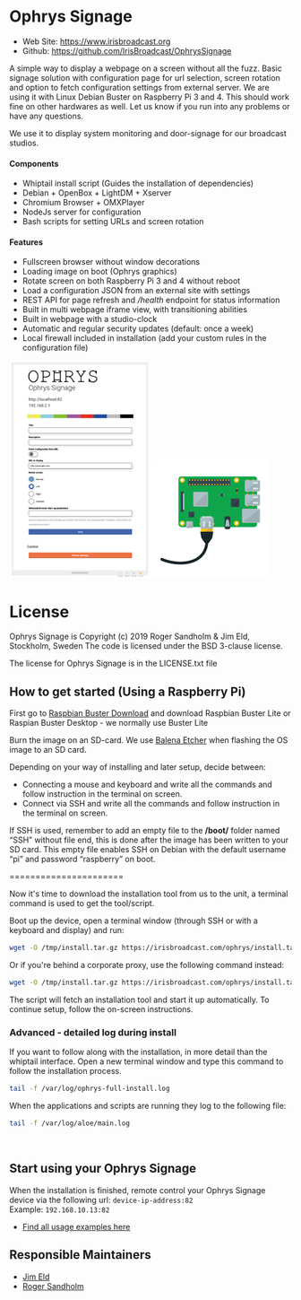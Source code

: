 Ophrys Signage
=========================================================

* Web Site: https://www.irisbroadcast.org
* Github: https://github.com/IrisBroadcast/OphrysSignage

A simple way to display a webpage on a screen without all the fuzz.
Basic signage solution with configuration page for url selection,
screen rotation and option to fetch configuration settings from
external server. We are using it with Linux Debian Buster on
Raspberry Pi 3 and 4. This should work fine on other hardwares
as well. Let us know if you run into any problems or have any questions.

We use it to display system monitoring and door-signage for our broadcast studios.

#### Components
- Whiptail install script (Guides the installation of dependencies)
- Debian + OpenBox + LightDM + Xserver
- Chromium Browser + OMXPlayer
- NodeJs server for configuration
- Bash scripts for setting URLs and screen rotation

#### Features
- Fullscreen browser without window decorations
- Loading image on boot (Ophrys graphics)
- Rotate screen on both Raspberry Pi 3 and 4 without reboot
- Load a configuration JSON from an external site with settings
- REST API for page refresh and */health* endpoint for status information
- Built in multi webpage iframe view, with transitioning abilities
- Built in webpage with a studio-clock
- Automatic and regular security updates (default: once a week)
- Local firewall included in installation (add your custom rules in the configuration file)

![Signage Screen](static/gfx-screen-2.png)
![Raspberry Pi](static/gfx-pi.png)

License
=======

Ophrys Signage is Copyright (c) 2019 Roger Sandholm & Jim Eld, Stockholm, Sweden
The code is licensed under the BSD 3-clause license.

The license for Ophrys Signage is in the LICENSE.txt file


## How to get started (Using a Raspberry Pi)

First go to [Raspbian Buster Download](https://www.raspberrypi.org/downloads/raspbian/) and download Raspbian Buster Lite or Raspian Buster Desktop - we normally use Buster Lite

Burn the image on an SD-card. We use [Balena Etcher](https://www.balena.io/etcher/) when flashing the OS image to an SD card.

Depending on your way of installing and later setup, decide between:
- Connecting a mouse and keyboard and write all the commands and follow instruction in the terminal on screen.
- Connect via SSH and write all the commands and follow instruction in the terminal on screen.

If SSH is used, remember to add an empty file to the **/boot/** folder named “SSH” without file end, this is done after the image has been written to your SD card.
This empty file enables SSH on Debian with the default username “pi” and password “raspberry” on boot.

======================

Now it's time to download the installation tool from us to the unit, a terminal command is used to get the tool/script.

Boot up the device, open a terminal window (through SSH or with a keyboard and display) and run:
   ```sh
   wget -O /tmp/install.tar.gz https://irisbroadcast.com/ophrys/install.tar.gz && tar -C /tmp -xvzf /tmp/install.tar.gz && sudo bash /tmp/ophrys-install.sh

   ```
   Or if you're behind a corporate proxy, use the following command instead:
   ```sh
   wget -O /tmp/install.tar.gz https://irisbroadcast.com/ophrys/install.tar.gz -e use_proxy=yes -e https_proxy=user:password@proxy.com && tar -C /tmp -xvzf /tmp/install.tar.gz && sudo bash /tmp/ophrys-install.sh
   ```


The script will fetch an installation tool and start it up automatically. To continue setup, follow the on-screen instructions.


### Advanced - detailed log during install
If you want to follow along with the installation, in more detail than the whiptail interface. Open a new terminal window and type this command to follow the installation process.
```sh
tail -f /var/log/ophrys-full-install.log
```

When the applications and scripts are running they log to the following file:
```sh
tail -f /var/log/aloe/main.log
```
<br>

## Start using your Ophrys Signage
When the installation is finished, remote control your Ophrys Signage device via the following url:
```device-ip-address:82```<br>
Example: ```192.168.10.13:82```

- [Find all usage examples here](https://github.com/IrisBroadcast/OphrysSignage/blob/master/views/README.md)


## Responsible Maintainers
- [Jim Eld](https://github.com/djhenley)
- [Roger Sandholm](https://github.com/Roog)
